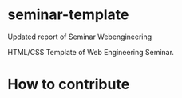 seminar-template
================
Updated report of Seminar Webengineering

HTML/CSS Template of Web Engineering Seminar.

# How to contribute
